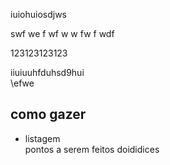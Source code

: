 iuiohuiosdjws

swf
we
f
wf
w
w
fw
f
wdf

123123123123


iiuiuuhfduhsd9hui\
\efwe


## como gazer 
- listagem \
pontos a serem feitos doididices
